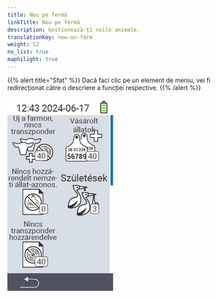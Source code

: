 ```yaml
---
title: Nou pe fermă
linkTitle: Nou pe fermă
description: Gestionează-ți noile animale.
translationKey: new-on-farm
weight: 52
no_list: true
maphilight: true
---
```

{{% alert title="Sfat" %}}
Dacă faci clic pe un element de meniu, vei fi redirecționat către o descriere a funcției respective.
{{% /alert %}}

<img src="images/newonfarm.png" alt="VitalControl Nou pe fermă" title="Nou pe fermă" usemap="#workmap" class="maphilight" />

<map name="workmap">
  <area shape="rect" coords="3,40,116,160" alt="Nou pe fermă, fără transponder" title="Aici atribui un transponder noilor animale fără transponder&#10;Clic mouse: deschide documentația" href="/ro/docs/new-on-farm/new-no-transponder/">
  <area shape="rect" coords="3,160,116,280" alt="Fără ID național de animal atribuit" title="Aici poți vedea toate animalele cărora nu li s-a atribuit încă un ID național de animal și poți atribui un ID național de animal&#10;Clic mouse: deschide documentația" href="/ro/docs/new-on-farm/no-national-animal-id-assigned/">
  <area shape="rect" coords="3,280,116,399" alt="Fără transponder atribuit" title="Aici poți vedea toate animalele cărora nu li s-a atribuit încă un transponder și poți atribui un transponder acestora&#10;Clic mouse: deschide documentația" href="/ro/docs/new-on-farm/no-transponder-assigned/">

  <area shape="rect" coords="116,40,230,160" alt="Animale achiziționate" title="Aici poți vedea achizițiile tale curente și exporta datele&#10;Clic mouse: deschide documentația" href="/ro/docs/new-on-farm/purchased-animals/">
  <area shape="rect" coords="116,160,230,280" alt="Nașteri" title="Aici poți vedea nașterile tale și crea un fișier de export&#10;Clic mouse: deschide documentația" href="/ro/docs/new-on-farm/births/">
  <area shape="rect" coords="1,401,100,439" alt="Înapoi" title="Salt înapoi un nivel&#10;Clic mouse: către documentație" href="/ro/docs/menu/mainmenu/">
</map>
